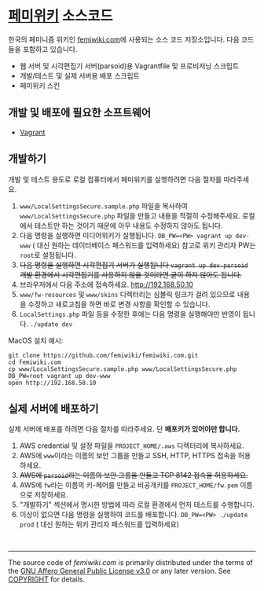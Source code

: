[페미위키][femiwiki.com] 소스코드
========
한국의 페미니즘 위키인 [femiwiki.com]에 사용되는 소스 코드 저장소입니다. 다음 코드들을 포함하고 있습니다.

* 웹 서버 및 시각편집기 서버(parsoid)용 Vagrantfile 및 프로비저닝 스크립트
* 개발/테스트 및 실제 서버용 배포 스크립트
* 페미위키 스킨

## 개발 및 배포에 필요한 소프트웨어

* [Vagrant](https://www.vagrantup.com/)

## 개발하기

개발 및 테스트 용도로 로컬 컴퓨터에서 페미위키를 실행하려면 다음 절차를 따라주세요.

1. ``www/LocalSettingsSecure.sample.php`` 파일을 복사하여 ``www/LocalSettingsSecure.php`` 파일을 만들고
   내용을 적절히 수정해주세요. 로컬에서 테스트만 하는 것이기 때문에 아무 내용도 수정하지 않아도 됩니다.
2. 다음 명령을 실행하면 미디어위키가 실행됩니다. ``DB_PW=<PW> vagrant up dev-www``
   (<PW> 대신 원하는 데이터베이스 패스워드를 입력하세요)
   참고로 위키 관리자 PW는 ``root``로 설정됩니다.
3. ~~다음 명령을 실행하면 시각편집기 서버가 실행됩니다 ``vagrant up dev-parsoid``~~
   ~~개발 환경에서 시각편집기를 사용하지 않을 것이라면 굳이 하지 않아도 됩니다.~~
4. 브라우저에서 다음 주소에 접속하세요. <http://192.168.50.10>
5. ``www/fw-resources`` 및 ``www/skins`` 디렉터리는 심볼릭 링크가 걸려 있으므로 내용을 수정하고 새로고침을 하면
   바로 변경 사항을 확인할 수 있습니다.
6. ``LocalSettings.php`` 파일 등을 수정한 후에는 다음 명령을 실행해야만 반영이 됩니다. ``./update dev``

MacOS 설치 예시:

    git clone https://github.com/femiwiki/femiwiki.com.git
    cd femiwiki.com
    cp www/LocalSettingsSecure.sample.php www/LocalSettingsSecure.php
    DB_PW=root vagrant up dev-www
    open http://192.168.50.10


## 실제 서버에 배포하기

실제 서버에 배포를 하려면 다음 절차를 따라주세요. 단 **배포키가 있어야만 합니다.**

1. AWS credential 및 설정 파일을 ``PROJECT_HOME/.aws`` 디렉터리에 복사하세요.
2. AWS에 ``www``이라는 이름의 보안 그룹을 만들고 SSH, HTTP, HTTPS 접속을 허용하세요.
3. ~~AWS에 ``parsoid``라는 이름의 보안 그룹을 만들고 TCP 8142 접속을 허용하세요.~~
4. AWS에 ``fw``라는 이름의 키-페어를 만들고 비공개키를 ``PROJECT_HOME/fw.pem`` 이름으로 저장하세요.
5. "개발하기" 섹션에서 명시한 방법에 따라 로컬 환경에서 먼저 테스트를 수행합니다.
6. 이상이 없으면 다음 명령을 실행하여 코드를 배포합니다. ``DB_PW=<PW> ./update prod``
   (<PW> 대신 원하는 위키 관리자 패스워드를 입력하세요)

<br>

--------

The source code of *femiwiki.com* is primarily distributed under the terms of
the [GNU Affero General Public License v3.0] or any later version. See
[COPYRIGHT] for details.

[femiwiki.com]: https://femiwiki.com
[GNU Affero General Public License v3.0]: LICENSE
[COPYRIGHT]: COPYRIGHT

